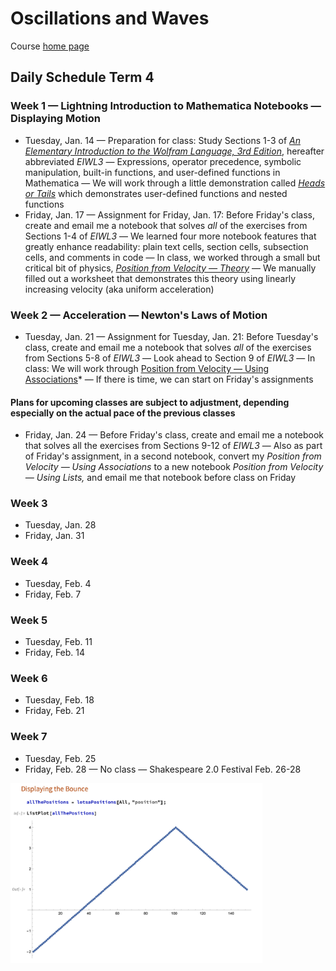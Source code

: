 # Oscillations and Waves

Course [home page](./)

## Daily Schedule Term 4

### Week 1 &mdash; Lightning Introduction to Mathematica Notebooks &mdash; Displaying Motion

* Tuesday, Jan. 14 &mdash; Preparation for class: Study Sections 1-3 of [*An Elementary Introduction to the Wolfram Language, 3rd Edition*](https://www.wolfram.com/language/elementary-introduction/3rd-ed/index.html.en), hereafter abbreviated *EIWL3* &mdash; Expressions, operator precedence, symbolic manipulation, built-in functions, and user-defined functions in Mathematica &mdash; We will work through a little demonstration called *[Heads or Tails](./demonstrations/HeadsOrTails.nb.pdf)* which demonstrates user-defined functions and nested functions
* Friday, Jan. 17 &mdash; Assignment for Friday, Jan. 17: Before Friday's class, create and email me a notebook that solves *all* of the exercises from Sections 1-4 of *EIWL3* &mdash; We learned four more notebook features that greatly enhance readability: plain text cells, section cells, subsection cells, and comments in code &mdash; In class, we worked through a small but critical bit of physics, *[Position from Velocity &mdash; Theory](./demonstrations/PositionFromVelocity-Theory.nb.pdf)* &mdash; We manually filled out a worksheet that demonstrates this theory using linearly increasing velocity (aka uniform acceleration)

### Week 2 &mdash; Acceleration &mdash; Newton's Laws of Motion

* Tuesday, Jan. 21 &mdash; Assignment for Tuesday, Jan. 21: Before Tuesday's class, create and email me a notebook that solves *all* of the exercises from Sections 5-8 of *EIWL3* &mdash; Look ahead to Section 9 of *EIWL3* &mdash; In class: We will work through [Position from Velocity &mdash; Using Associations](./demonstrations/PositionFromVelocity-UsingAssociations.nb.pdf)* &mdash; If there is time, we can start on Friday's assignments

#### Plans for upcoming classes are subject to adjustment, depending especially on the actual pace of the previous classes

* Friday, Jan. 24 &mdash; Before Friday's class, create and email me a notebook that solves all the exercises from Sections 9-12 of *EIWL3* &mdash; Also as part of Friday's assignment, in a second notebook, convert my *Position from Velocity &mdash; Using Associations* to a new notebook *Position from Velocity &mdash; Using Lists,* and email me that notebook before class on Friday

### Week 3

* Tuesday, Jan. 28
* Friday, Jan. 31

### Week 4

* Tuesday, Feb. 4
* Friday, Feb. 7

### Week 5

* Tuesday, Feb. 11
* Friday, Feb. 14

### Week 6

* Tuesday, Feb. 18
* Friday, Feb. 21

### Week 7

* Tuesday, Feb. 25
* Friday, Feb. 28 &mdash; No class &mdash; Shakespeare 2.0 Festival Feb. 26-28

<img src="./illustrations/DisplayingABounce.png" width="80%"/>
